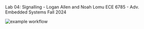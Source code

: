Lab 04: Signalling - Logan Allen and Noah Lomu
ECE 6785 - Adv. Embedded Systems
Fall 2024

![example workflow](https://github.com/uofu-emb/2024-Lab04-Logan-Noah/actions/workflows/main.yml/badge.svg)